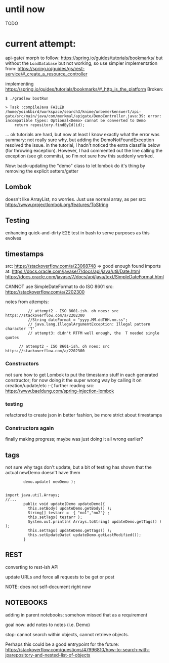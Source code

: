 # until now
TODO

# current attempt:
api-gate/
morph to follow: https://spring.io/guides/tutorials/bookmarks/
but without the `LoadDatabase`
but not working, so use simpler implementation from: https://spring.io/guides/gs/rest-service/#_create_a_resource_controller

implementing https://spring.io/guides/tutorials/bookmarks/#_http_is_the_platform
Broken:
```
$ ./gradlew bootRun

> Task :compileJava FAILED
/home/yoinkbird/workspace/search3/knime/unbemerkenswert/api-gate/src/main/java/com/merkmal/apigate/DemoController.java:39: error: incompatible types: Optional<Demo> cannot be converted to Demo
    return repository.findById(id);
```

... ok tutorials are hard, but now at least I know exactly what the error was
summary: not really sure why, but adding the DemoNotFoundException resolved the issue. in the tutorial, I hadn't noticed the extra classfile below (for throwing exception).
However, I had commented out the line calling the exception (see git commits), so I'm not sure how this suddenly worked. 

Now:
back-updating the "demo" class to let lombok do it's thing by removing the explicit setters/getter


## Lombok
doesn't like ArrayList, no worries.
Just use normal array, as per src: https://www.projectlombok.org/features/ToString

## Testing
enhancing quick-and-dirty E2E test in bash to serve purposes as this evolves


## timestamps
src: https://stackoverflow.com/a/23068748
=> good enough
found imports at:
https://docs.oracle.com/javase/7/docs/api/java/util/Date.html
https://docs.oracle.com/javase/7/docs/api/java/text/SimpleDateFormat.html

CANNOT use SimpleDateFormat to do ISO 8601 src: https://stackoverflow.com/a/2202300

notes from attempts:
```
          // attempt2 - ISO 8601-ish. oh noes: src https://stackoverflow.com/a/2202300
          //String dateFormat = "yyyy.MM.ddTHH.mm.ss";
          // java.lang.IllegalArgumentException: Illegal pattern character 'T'
          // attempt3: didn't RTFM well enough, the  T needed single quotes
```
          // attempt2 - ISO 8601-ish. oh noes: src https://stackoverflow.com/a/2202300

### Constructors
not sure how to get Lombok to put the timestamp stuff in each generated constructor; for now doing it the super wrong way by calling it on creation/update/etc :-(
further reading src: https://www.baeldung.com/spring-injection-lombok


### testing
refactored to create json in better fashion, be more strict about timestamps

### Constructors again
finally making progress; maybe was just doing it all wrong earlier?


## tags
not sure why tags don't update, but a bit of testing has shown that the actual newDemo doesn't have them
```
        demo.update( newDemo );
```
```

import java.util.Arrays;
//...
        public void update(Demo updateDemo){
          this.setBody( updateDemo.getBody() );
          String[] testarr =  { "no1","no2"} ;
          this.setTags( testarr );
          System.out.println( Arrays.toString( updateDemo.getTags() ) );
          this.setTags( updateDemo.getTags() );
          this.setUpdateDate( updateDemo.getLastModified());
        }
```


## REST
converting to rest-ish API

update URLs and force all requests to be get or post

NOTE: does not self-document right now


## NOTEBOOKS
adding in parent notebooks; somehow missed that as a requirement

goal now: add notes to notes (i.e. Demo)

stop: cannot search within objects, cannot retrieve objects.

Perhaps this could be a good entrypoint for the future:
https://stackoverflow.com/questions/47996810/how-to-search-with-jparepository-and-nested-list-of-objects
